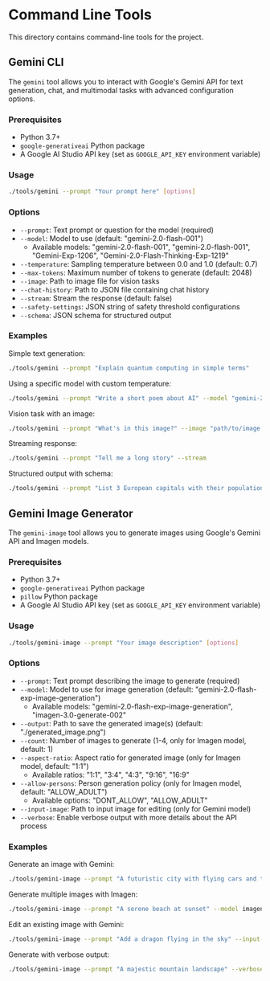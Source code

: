 # Command Line Tools

This directory contains command-line tools for the project.

## Gemini CLI

The `gemini` tool allows you to interact with Google's Gemini API for text generation, chat, and multimodal tasks with advanced configuration options.

### Prerequisites

- Python 3.7+
- `google-generativeai` Python package
- A Google AI Studio API key (set as `GOOGLE_API_KEY` environment variable)

### Usage

```bash
./tools/gemini --prompt "Your prompt here" [options]
```

### Options

- `--prompt`: Text prompt or question for the model (required)
- `--model`: Model to use (default: "gemini-2.0-flash-001")
  - Available models: "gemini-2.0-flash-001", "gemini-2.0-flash-001", "Gemini-Exp-1206", "Gemini-2.0-Flash-Thinking-Exp-1219"
- `--temperature`: Sampling temperature between 0.0 and 1.0 (default: 0.7)
- `--max-tokens`: Maximum number of tokens to generate (default: 2048)
- `--image`: Path to image file for vision tasks
- `--chat-history`: Path to JSON file containing chat history
- `--stream`: Stream the response (default: false)
- `--safety-settings`: JSON string of safety threshold configurations
- `--schema`: JSON schema for structured output

### Examples

Simple text generation:
```bash
./tools/gemini --prompt "Explain quantum computing in simple terms"
```

Using a specific model with custom temperature:
```bash
./tools/gemini --prompt "Write a short poem about AI" --model "gemini-2.0-pro" --temperature 0.9
```

Vision task with an image:
```bash
./tools/gemini --prompt "What's in this image?" --image "path/to/image.jpg"
```

Streaming response:
```bash
./tools/gemini --prompt "Tell me a long story" --stream
```

Structured output with schema:
```bash
./tools/gemini --prompt "List 3 European capitals with their populations" --schema '{"type":"object","properties":{"cities":{"type":"array","items":{"type":"object","properties":{"name":{"type":"string"},"population":{"type":"number"}}}}}}'
```

## Gemini Image Generator

The `gemini-image` tool allows you to generate images using Google's Gemini API and Imagen models.

### Prerequisites

- Python 3.7+
- `google-generativeai` Python package
- `pillow` Python package
- A Google AI Studio API key (set as `GOOGLE_API_KEY` environment variable)

### Usage

```bash
./tools/gemini-image --prompt "Your image description" [options]
```

### Options

- `--prompt`: Text prompt describing the image to generate (required)
- `--model`: Model to use for image generation (default: "gemini-2.0-flash-exp-image-generation")
  - Available models: "gemini-2.0-flash-exp-image-generation", "imagen-3.0-generate-002"
- `--output`: Path to save the generated image(s) (default: "./generated_image.png")
- `--count`: Number of images to generate (1-4, only for Imagen model, default: 1)
- `--aspect-ratio`: Aspect ratio for generated image (only for Imagen model, default: "1:1")
  - Available ratios: "1:1", "3:4", "4:3", "9:16", "16:9"
- `--allow-persons`: Person generation policy (only for Imagen model, default: "ALLOW_ADULT")
  - Available options: "DONT_ALLOW", "ALLOW_ADULT"
- `--input-image`: Path to input image for editing (only for Gemini model)
- `--verbose`: Enable verbose output with more details about the API process

### Examples

Generate an image with Gemini:
```bash
./tools/gemini-image --prompt "A futuristic city with flying cars and tall skyscrapers"
```

Generate multiple images with Imagen:
```bash
./tools/gemini-image --prompt "A serene beach at sunset" --model imagen-3.0-generate-002 --count 3 --aspect-ratio 16:9
```

Edit an existing image with Gemini:
```bash
./tools/gemini-image --prompt "Add a dragon flying in the sky" --input-image "path/to/landscape.jpg" --output "modified_landscape.png"
```

Generate with verbose output:
```bash
./tools/gemini-image --prompt "A majestic mountain landscape" --verbose
``` 